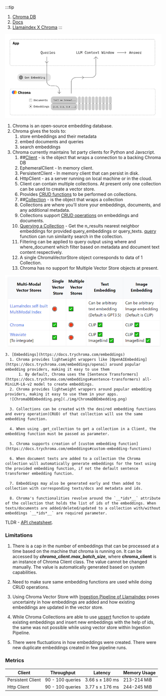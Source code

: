 :::tip

1. [Chroma DB](https://www.trychroma.com/)
2. [Docs](https://docs.trychroma.com/)
3. [Llamaindex X Chroma](https://docs.llamaindex.ai/en/stable/examples/vector_stores/ChromaIndexDemo.html)
:::

![ChromaDB.png](./img/ChromaDB.png)

1. Chroma is an open-source embedding database.
2. Chroma gives the tools to:
   1. store embeddings and their metadata
   2. embed documents and queries
   3. search embeddings
3. Chroma currently maintains 1st party clients for Python and Javscript.
   1. ##[Client](https://docs.trychroma.com/reference/Client) - is the object
      that wraps a connection to a backing Chroma DB
   1. EphemeralClient - In memory client.
   1. PersistentClient - In memory client that can persist in disk.
   1. HttpClient - as a server running on local machine or in the cloud.
   1. Client can contain multiple collections. At present only one collection
      can be used to create a vector store.
   1. Provides
      [CRUD functions](https://docs.trychroma.com/reference/Client#create_collection)
      to be performed on collections.
   1. ##[Collection](https://docs.trychroma.com/reference/Collection) - is the
      object that wraps a collection
   1. Collections are where you'll store your embeddings, documents, and any
      additional metadata.
   1. Collections support
      [CRUD operations](https://docs.trychroma.com/reference/Collection#add) on
      embeddings and documents.
   1. [Querying a Collection](https://docs.trychroma.com/usage-guide#querying-a-collection) -
      Get the n_results nearest neighbor embeddings for provided
      query_embeddings or query_texts.
      [query](https://docs.trychroma.com/reference/Collection#query) function
      can run similarity search in the collection.
   1. Filtering can be applied to query output using where and where_document
      which filter based on metadata and document text content respectively.
   1. A single ChromaVectorStore object corresponds to data of 1 Collection.
   1. Chroma has no support for Multiple Vector Store objects at present.

![chromaDBCollection.png](./img/chromaDBCollection.png)

    3. [Embeddings](https://docs.trychroma.com/embeddings)
      1. Chroma provides lightweight wrappers like [OpenAIEmbedding](https://docs.trychroma.com/embeddings/openai) around popular embedding providers, making it easy to use them
          1. By default, Chroma uses the [Sentence Transformers](https://docs.trychroma.com/embeddings#sentence-transformers) all-MiniLM-L6-v2 model to create embeddings.
      2. Chroma provides lightweight wrappers around popular embedding providers, making it easy to use them in your apps.
      ![ChromaDBEmbedding.png](./img/ChromaDBEmbedding.png)

      3. Collections can be created with the desired embedding functions and every operation(CRUD) of that collection will use the same embedding function.

      4. When using .get_collection to get a collection in a Client, the embedding function must be passed as parameter.

      5. Chroma supports creation of [custom embedding function](https://docs.trychroma.com/embeddings#custom-embedding-functions)

      6. When document texts are added to a collection the Chroma collection will automatically generate embeddings for the text using the provided embedding function, if not the default sentence transformer embedding function.

      7. Embeddings may also be generated early and then added to collection with corresponding texts/docs and metadata and ids.

      8. Chroma's functionalities revolve around the `__*ids*__` attribute of the collection that holds the list of ids of the embeddings. When texts/documents are added/deleted/updated to a collection with/without embeddings `__*ids*__` are required parameter.

TLDR - [API cheatsheet](https://docs.trychroma.com/api-reference).

### Limitations

1. There is a cap in the number of embeddings that can be processed at a time
   based on the machine that chroma is running on. It can be accessed by
   **_chroma_client.max_batch_size_**, where **chroma_client** is an instance of
   Chroma Client class. The value cannot be changed manually. The value is
   automatically generated based on system capabilities.

2. Need to make sure same embedding functions are used while doing CRUD
   operations.

3. Using Chroma Vector Store with
   [Ingestion Pipeline of LlamaIndex](/Astro/ETL-Pipeline/Ingestion-Pipeline-in-Llama%2DIndex)
   poses uncertainty in how embeddings are added and how existing embeddings are
   updated in the vector store.

4. While Chroma Collections are able to use
   [upsert](https://docs.trychroma.com/reference/Collection#upsert) function to
   update existing embeddings and insert new embeddings with the help of ids,
   the same was not possible while using vector store within Ingestion Pipeline.

5. There were fluctuations in how embeddings were created. There were new
   duplicate embeddings created in few pipeline runs.

### Metrics

| Client            | Throughput       | Latency         | Memory Usage |
| ----------------- | ---------------- | --------------- | ------------ |
| Persistent Client | 90 - 100 queries | 3.66 s ± 180 ms | 213-214 MiB  |
| Http Client       | 90 - 100 queries | 3.77 s ± 176 ms | 244-245 MiB  |
